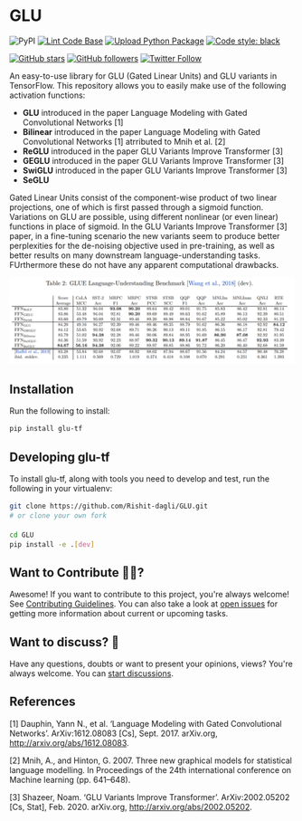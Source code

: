 # GLU

![PyPI](https://img.shields.io/pypi/v/glu-tf)
[![Lint Code Base](https://github.com/Rishit-dagli/GLU/actions/workflows/linter.yml/badge.svg)](https://github.com/Rishit-dagli/GLU/actions/workflows/linter.yml)
[![Upload Python Package](https://github.com/Rishit-dagli/GLU/actions/workflows/python-publish.yml/badge.svg?branch=v0.1.0)](https://github.com/Rishit-dagli/GLU/actions/workflows/python-publish.yml)
[![Code style: black](https://img.shields.io/badge/code%20style-black-000000.svg)](https://github.com/psf/black)

[![GitHub stars](https://img.shields.io/github/stars/Rishit-dagli/GLU?style=social)](https://github.com/Rishit-dagli/GLU/stargazers)
[![GitHub followers](https://img.shields.io/github/followers/Rishit-dagli?label=Follow&style=social)](https://github.com/Rishit-dagli)
[![Twitter Follow](https://img.shields.io/twitter/follow/rishit_dagli?style=social)](https://twitter.com/intent/follow?screen_name=rishit_dagli)

An easy-to-use library for GLU (Gated Linear Units) and GLU variants in TensorFlow. This repository allows you to easily make use of the following activation functions:

- **GLU** introduced in the paper Language Modeling with Gated Convolutional Networks [1]
- **Bilinear** introduced in the paper Language Modeling with Gated Convolutional Networks [1] atrributed to Mnih et al. [2]
- **ReGLU** introduced in the paper GLU Variants Improve Transformer [3]
- **GEGLU** introduced in the paper GLU Variants Improve Transformer [3]
- **SwiGLU** introduced in the paper GLU Variants Improve Transformer [3]
- **SeGLU**

Gated Linear Units consist of the component-wise product of two linear projections, one of which is first passed through a sigmoid function. Variations on GLU are possible, using different nonlinear (or even linear) functions in place of sigmoid. In the GLU Variants Improve Transformer [3] paper,  in a fine-tuning scenario the new variants seem to produce better perplexities for the de-noising objective used in pre-training, as well as better results on many downstream language-understanding tasks. FUrthermore these do not have any apparent computational drawbacks.

![](media/glue_benchmark.PNG)

## Installation

Run the following to install:

```sh
pip install glu-tf
```

## Developing glu-tf

To install glu-tf, along with tools you need to develop and test, run the following in your virtualenv:

```sh
git clone https://github.com/Rishit-dagli/GLU.git
# or clone your own fork

cd GLU
pip install -e .[dev]
```

## Want to Contribute 🙋‍♂️?

Awesome! If you want to contribute to this project, you're always welcome! See [Contributing Guidelines](CONTRIBUTING.md). You can also take a look at [open issues](https://github.com/Rishit-dagli/GLU/issues) for getting more information about current or upcoming tasks.

## Want to discuss? 💬

Have any questions, doubts or want to present your opinions, views? You're always welcome. You can [start discussions](https://github.com/Rishit-dagli/GLU/discussions).

## References

[1] Dauphin, Yann N., et al. ‘Language Modeling with Gated Convolutional Networks’. ArXiv:1612.08083 [Cs], Sept. 2017. arXiv.org, http://arxiv.org/abs/1612.08083.

[2] Mnih, A., and Hinton, G. 2007. Three new graphical models for statistical language modelling. In Proceedings of the 24th international conference on Machine learning (pp. 641–648).

[3] Shazeer, Noam. ‘GLU Variants Improve Transformer’. ArXiv:2002.05202 [Cs, Stat], Feb. 2020. arXiv.org, http://arxiv.org/abs/2002.05202.
